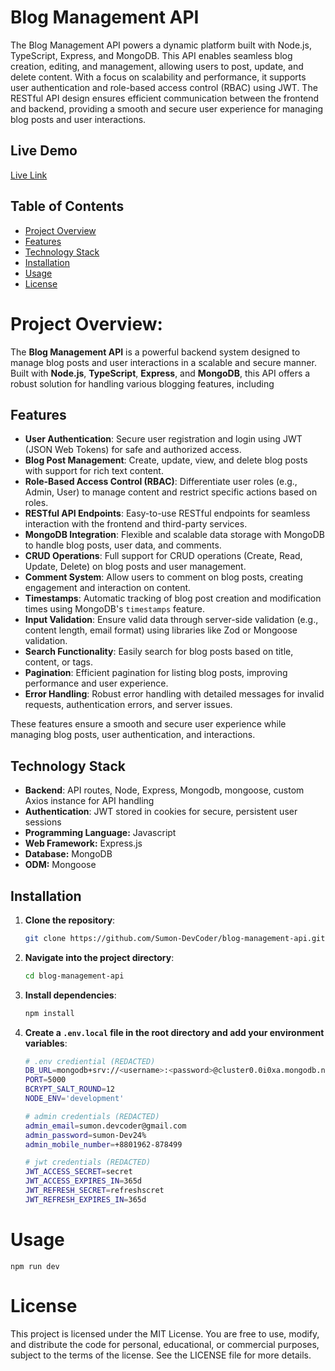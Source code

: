 # **Blog Management API**

The Blog Management API powers a dynamic platform built with Node.js, TypeScript, Express, and MongoDB. This API enables seamless blog creation, editing, and management, allowing users to post, update, and delete content. With a focus on scalability and performance, it supports user authentication and role-based access control (RBAC) using JWT. The RESTful API design ensures efficient communication between the frontend and backend, providing a smooth and secure user experience for managing blog posts and user interactions.

## **Live Demo**

[Live Link](https://blog-mangement-api.vercel.app/)

## **Table of Contents**

- [Project Overview](#project-overview)
- [Features](#features)
- [Technology Stack](#technology-stack)
- [Installation](#installation)
- [Usage](#usage)
- [License](#license)

# Project Overview:

The **Blog Management API** is a powerful backend system designed to manage blog posts and user interactions in a scalable and secure manner. Built with **Node.js**, **TypeScript**, **Express**, and **MongoDB**, this API offers a robust solution for handling various blogging features, including

## Features

- **User Authentication**: Secure user registration and login using JWT (JSON Web Tokens) for safe and authorized access.
- **Blog Post Management**: Create, update, view, and delete blog posts with support for rich text content.
- **Role-Based Access Control (RBAC)**: Differentiate user roles (e.g., Admin, User) to manage content and restrict specific actions based on roles.
- **RESTful API Endpoints**: Easy-to-use RESTful endpoints for seamless interaction with the frontend and third-party services.
- **MongoDB Integration**: Flexible and scalable data storage with MongoDB to handle blog posts, user data, and comments.
- **CRUD Operations**: Full support for CRUD operations (Create, Read, Update, Delete) on blog posts and user management.
- **Comment System**: Allow users to comment on blog posts, creating engagement and interaction on content.
- **Timestamps**: Automatic tracking of blog post creation and modification times using MongoDB's `timestamps` feature.
- **Input Validation**: Ensure valid data through server-side validation (e.g., content length, email format) using libraries like Zod or Mongoose validation.
- **Search Functionality**: Easily search for blog posts based on title, content, or tags.
- **Pagination**: Efficient pagination for listing blog posts, improving performance and user experience.
- **Error Handling**: Robust error handling with detailed messages for invalid requests, authentication errors, and server issues.

These features ensure a smooth and secure user experience while managing blog posts, user authentication, and interactions.

## Technology Stack

- **Backend**: API routes, Node, Express, Mongodb, mongoose, custom Axios instance for API handling
- **Authentication**: JWT stored in cookies for secure, persistent user sessions
- **Programming Language:** Javascript
- **Web Framework:** Express.js
- **Database:** MongoDB
- **ODM:** Mongoose

## Installation

1. **Clone the repository**:

   ```bash
   git clone https://github.com/Sumon-DevCoder/blog-management-api.git
   ```

2. **Navigate into the project directory**:

   ```bash
   cd blog-management-api
   ```

3. **Install dependencies**:

   ```bash
   npm install
   ```

4. **Create a `.env.local` file in the root directory and add your environment variables**:

   ```bash
   # .env crediential (REDACTED)
   DB_URL=mongodb+srv://<username>:<password>@cluster0.0i0xa.mongodb.net/megaMartDB?retryWrites=true&w=majority&appName=Cluster0
   PORT=5000
   BCRYPT_SALT_ROUND=12
   NODE_ENV='development'

   # admin credentials (REDACTED)
   admin_email=sumon.devcoder@gmail.com
   admin_password=sumon-Dev24%
   admin_mobile_number=+8801962-878499

   # jwt credentials (REDACTED)
   JWT_ACCESS_SECRET=secret
   JWT_ACCESS_EXPIRES_IN=365d
   JWT_REFRESH_SECRET=refreshscret
   JWT_REFRESH_EXPIRES_IN=365d
   ```

# Usage

```
npm run dev
```

# License

This project is licensed under the MIT License. You are free to use, modify, and distribute the code for personal, educational, or commercial purposes, subject to the terms of the license. See the LICENSE file for more details.
